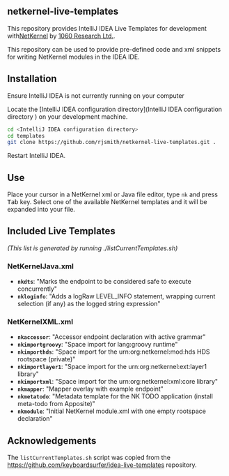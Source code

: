 ## netkernel-live-templates

This repository provides IntelliJ IDEA Live Templates for development with[NetKernel](http://1060research.com/products/#netkernel) by [1060 Research Ltd.](http://1060research.com/).

This repository can be used to provide pre-defined code and xml snippets for writing NetKernel modules in the IDEA IDE.

## Installation

Ensure IntelliJ IDEA is not currently running on your computer

Locate the [IntelliJ IDEA configuration directory](IntelliJ IDEA configuration directory ) on your development machine.

```bash
cd <IntelliJ IDEA configuration directory>
cd templates
git clone https://github.com/rjsmith/netkernel-live-templates.git .
```

Restart IntelliJ IDEA.

## Use

Place your cursor in a NetKernel xml or Java file editor, type `nk` and press <kbd>Tab</kbd> key.  Select one of the available NetKernel templates and it will be expanded into your file.

## Included Live Templates

_(This list is generated by running ./listCurrentTemplates.sh)_

### NetKernelJava.xml
- **`nkdts`**: "Marks the endpoint to be considered safe to execute concurrently"
- **`nkloginfo`**: "Adds a logRaw LEVEL_INFO statement, wrapping current selection (if any) as the logged string expression"

### NetKernelXML.xml
- **`nkaccessor`**: "Accessor endpoint declaration with active grammar"
- **`nkimportgroovy`**: "Space import for lang:groovy runtime"
- **`nkimporthds`**: "Space import for the urn:org:netkernel:mod:hds HDS rootspace (private)"
- **`nkimportlayer1`**: "Space import for the urn:org:netkernel:ext:layer1 library"
- **`nkimportxml`**: "Space import for the urn:org:netkernel:xml:core library"
- **`nkmapper`**: "Mapper overlay with example endpoint"
- **`nkmetatodo`**: "Metadata template for the NK TODO application (install meta-todo from Apposite)"
- **`nkmodule`**: "Initial NetKernel module.xml with one empty rootspace declaration"

## Acknowledgements

The `listCurrentTemplates.sh` script was copied from the https://github.com/keyboardsurfer/idea-live-templates repository.



